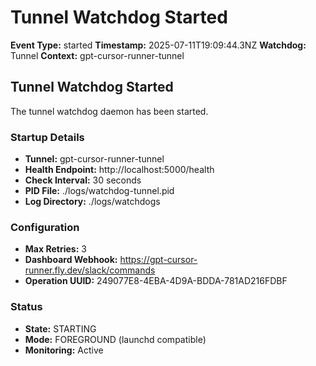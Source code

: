 # Tunnel Watchdog Started

**Event Type:** started
**Timestamp:** 2025-07-11T19:09:44.3NZ
**Watchdog:** Tunnel
**Context:** gpt-cursor-runner-tunnel


## Tunnel Watchdog Started

The tunnel watchdog daemon has been started.

### Startup Details
- **Tunnel:** gpt-cursor-runner-tunnel
- **Health Endpoint:** http://localhost:5000/health
- **Check Interval:** 30 seconds
- **PID File:** ./logs/watchdog-tunnel.pid
- **Log Directory:** ./logs/watchdogs

### Configuration
- **Max Retries:** 3
- **Dashboard Webhook:** https://gpt-cursor-runner.fly.dev/slack/commands
- **Operation UUID:** 249077E8-4EBA-4D9A-BDDA-781AD216FDBF

### Status
- **State:** STARTING
- **Mode:** FOREGROUND (launchd compatible)
- **Monitoring:** Active


